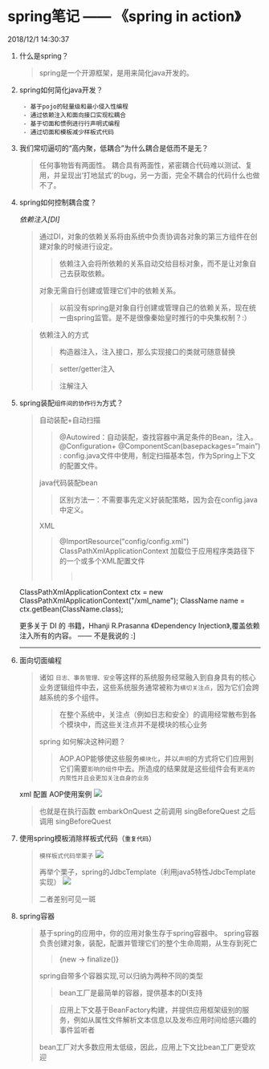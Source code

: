 # spring笔记 —— 《spring in action》 #

2018/12/1 14:30:37 

1. 什么是spring？

	> spring是一个开源框架，是用来简化java开发的。

2. spring如何简化java开发？
	
	> 
		- 基于pojo的轻量级和最小侵入性编程
		- 通过依赖注入和面向接口实现松耦合
		- 基于切面和惯例进行行声明式编程
		- 通过切面和模板减少样板式代码

3. 我们常叨逼叨的“高内聚，低耦合”为什么耦合是低而不是无？
 
	> 任何事物皆有两面性。
	 耦合具有两面性，紧密耦合代码难以测试、复用，并呈现出‘打地鼠式’的bug，另一方面，完全不耦合的代码什么也做不了。

4. spring如何控制耦合度？
	
	*依赖注入[DI]*

	> 通过DI，对象的依赖关系将由系统中负责协调各对象的第三方组件在创建对象的时候进行设定。
	>> 依赖注入会将所依赖的关系自动交给目标对象，而不是让对象自己去获取依赖。
	>
	> 对象无需自行创建或管理它们中的依赖关系。
	>> 以前没有spring是对象自行创建或管理自己的依赖关系，现在统一由spring监管。是不是很像秦始皇时推行的中央集权制？:）
	
	> 依赖注入的方式
	>> 构造器注入，注入接口，那么实现接口的类就可随意替换
	>
	>> setter/getter注入
	>
	>> 注解注入


5. spring装配`组件间的协作行为`方式？
	> 自动装配+自动扫描
	>>  @Autowired：自动装配，查找容器中满足条件的Bean，注入。
	>>  @Configuration+ @ComponentScan(basepackages=”main”) : config.java文件中使用，制定扫描基本包，作为Spring上下文的配置文件。
	> 
	> java代码装配bean
	>> 区别方法一：不需要事先定义好装配策略，因为会在config.java中定义。
	> 
	> XML
	>> @ImportResource("config/config.xml")
	>> ClassPathXmlApplicationContext 加载位于应用程序类路径下的一个或多个XML配置文件
	>>> <pre class="prettyprit lang-java">
	ClassPathXmlApplicationContext ctx = new ClassPathXmlApplicationContext("/xml_name");
	ClassName name = ctx.getBean(ClassName.class);
	</pre>
	
	更多关于 DI 的 书籍，Hhanji R.Prasanna 《Dependency Injection》,覆盖依赖注入所有的内容。 —— 不是我说的 :]
	

	----------

6. 面向切面编程

	> 诸如 `日志、事务管理、安全`等这样的系统服务经常融入到自身具有的核心业务逻辑组件中去，这些系统服务通常被称为`横切关注点`，因为它们会跨越系统的多个组件。
	>> 在整个系统中，关注点（例如日志和安全）的调用经常散布到各个模块中，而这些关注点并不是模块的核心业务 
	> 
	> spring 如何解决这种问题？
	> 
	>> AOP.AOP能够使这些服务`模块化`，并以`声明`的方式将它们应用到它们需要`影响的组件`中去。所造成的结果就是这些组件会有`更高的内聚性并且会更加关注自身的业务`
	
	xml 配置 AOP使用案例
	![](https://i.imgur.com/RmpHUEr.png)
	> 也就是在执行函数 embarkOnQuest 之前调用 singBeforeQuest 之后调用 singBeforeQuest

7. 使用spring模板消除样板式代码（`重复代码`）
	> `模样板式代码举栗子`
	> ![](https://i.imgur.com/m8yL4mJ.png)
	>
	> 再举个栗子，spring的JdbcTemplate（利用java5特性JdbcTemplate实现）
	> ![](https://i.imgur.com/AQIN4Zd.png)
	>
	> 二者差别可见一斑
	
8. spring容器

	> 基于spring的应用中，你的应用对象生存于spring容器中。
	> spring容器负责创建对象，装配，配置并管理它们的整个生命周期，从生存到死亡
	>
	>> {new -> finalize()}
	>
	> spring自带多个容器实现,可以归纳为两种不同的类型
	>> bean工厂是最简单的容器，提供基本的DI支持
	>
	>> 应用上下文基于BeanFactory构建，并提供应用框架级别的服务，例如从属性文件解析文本信息以及发布应用时间给感兴趣的事件监听者
	>
	> bean工厂对大多数应用太低级，因此，应用上下文比bean工厂更受欢迎